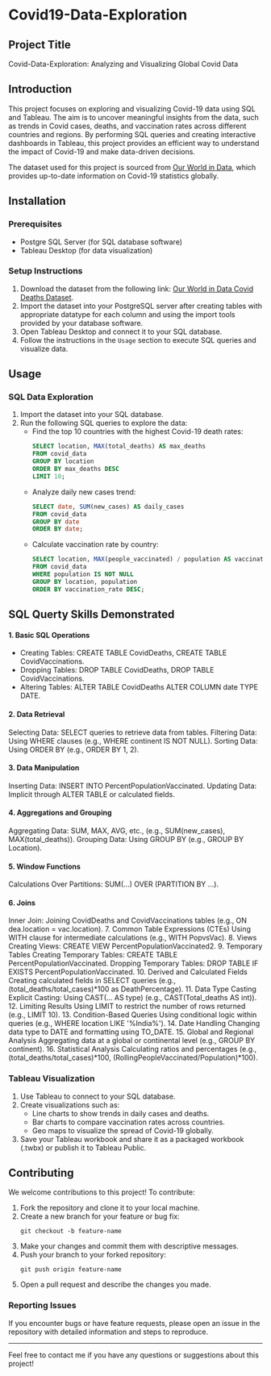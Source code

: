 # Covid19-Data-Exploration

## Project Title
Covid-Data-Exploration: Analyzing and Visualizing Global Covid Data

## Introduction
This project focuses on exploring and visualizing Covid-19 data using SQL and Tableau. The aim is to uncover meaningful insights from the data, such as trends in Covid cases, deaths, and vaccination rates across different countries and regions. By performing SQL queries and creating interactive dashboards in Tableau, this project provides an efficient way to understand the impact of Covid-19 and make data-driven decisions.

The dataset used for this project is sourced from [Our World in Data](https://ourworldindata.org/covid-deaths), which provides up-to-date information on Covid-19 statistics globally.

## Installation
### Prerequisites
- Postgre SQL Server (for SQL database software)
- Tableau Desktop (for data visualization)

### Setup Instructions
1. Download the dataset from the following link: [Our World in Data Covid Deaths Dataset](https://ourworldindata.org/covid-deaths).
2. Import the dataset into your PostgreSQL server after creating tables with appropriate datatype for each column and  using the import tools provided by your database software.
3. Open Tableau Desktop and connect it to your SQL database.
4. Follow the instructions in the `Usage` section to execute SQL queries and visualize data.

## Usage
### SQL Data Exploration
1. Import the dataset into your SQL database.
2. Run the following SQL queries to explore the data:
   - Find the top 10 countries with the highest Covid-19 death rates:
     ```sql
     SELECT location, MAX(total_deaths) AS max_deaths
     FROM covid_data
     GROUP BY location
     ORDER BY max_deaths DESC
     LIMIT 10;
     ```
   - Analyze daily new cases trend:
     ```sql
     SELECT date, SUM(new_cases) AS daily_cases
     FROM covid_data
     GROUP BY date
     ORDER BY date;
     ```
   - Calculate vaccination rate by country:
     ```sql
     SELECT location, MAX(people_vaccinated) / population AS vaccination_rate
     FROM covid_data
     WHERE population IS NOT NULL
     GROUP BY location, population
     ORDER BY vaccination_rate DESC;
     ```
## SQL Querty Skills Demonstrated
#### 1. Basic SQL Operations
- Creating Tables: CREATE TABLE CovidDeaths, CREATE TABLE CovidVaccinations.
- Dropping Tables: DROP TABLE CovidDeaths, DROP TABLE CovidVaccinations.
- Altering Tables: ALTER TABLE CovidDeaths ALTER COLUMN date TYPE DATE.

#### 2. Data Retrieval
Selecting Data: SELECT queries to retrieve data from tables.
Filtering Data: Using WHERE clauses (e.g., WHERE continent IS NOT NULL).
Sorting Data: Using ORDER BY (e.g., ORDER BY 1, 2).

#### 3. Data Manipulation
Inserting Data: INSERT INTO PercentPopulationVaccinated.
Updating Data: Implicit through ALTER TABLE or calculated fields.

#### 4. Aggregations and Grouping
Aggregating Data: SUM, MAX, AVG, etc., (e.g., SUM(new_cases), MAX(total_deaths)).
Grouping Data: Using GROUP BY (e.g., GROUP BY Location).

#### 5. Window Functions
Calculations Over Partitions: SUM(...) OVER (PARTITION BY ...).

#### 6. Joins
Inner Join: Joining CovidDeaths and CovidVaccinations tables (e.g., ON dea.location = vac.location).
7. Common Table Expressions (CTEs)
Using WITH clause for intermediate calculations (e.g., WITH PopvsVac).
8. Views
Creating Views: CREATE VIEW PercentPopulationVaccinated2.
9. Temporary Tables
Creating Temporary Tables: CREATE TABLE PercentPopulationVaccinated.
Dropping Temporary Tables: DROP TABLE IF EXISTS PercentPopulationVaccinated.
10. Derived and Calculated Fields
Creating calculated fields in SELECT queries (e.g., (total_deaths/total_cases)*100 as DeathPercentage).
11. Data Type Casting
Explicit Casting: Using CAST(... AS type) (e.g., CAST(Total_deaths AS int)).
12. Limiting Results
Using LIMIT to restrict the number of rows returned (e.g., LIMIT 10).
13. Condition-Based Queries
Using conditional logic within queries (e.g., WHERE location LIKE '%India%').
14. Date Handling
Changing data type to DATE and formatting using TO_DATE.
15. Global and Regional Analysis
Aggregating data at a global or continental level (e.g., GROUP BY continent).
16. Statistical Analysis
Calculating ratios and percentages (e.g., (total_deaths/total_cases)*100, (RollingPeopleVaccinated/Population)*100).

### Tableau Visualization
1. Use Tableau to connect to your SQL database.
2. Create visualizations such as:
   - Line charts to show trends in daily cases and deaths.
   - Bar charts to compare vaccination rates across countries.
   - Geo maps to visualize the spread of Covid-19 globally.
3. Save your Tableau workbook and share it as a packaged workbook (.twbx) or publish it to Tableau Public.

## Contributing
We welcome contributions to this project! To contribute:
1. Fork the repository and clone it to your local machine.
2. Create a new branch for your feature or bug fix:
   ```
   git checkout -b feature-name
   ```
3. Make your changes and commit them with descriptive messages.
4. Push your branch to your forked repository:
   ```
   git push origin feature-name
   ```
5. Open a pull request and describe the changes you made.

### Reporting Issues
If you encounter bugs or have feature requests, please open an issue in the repository with detailed information and steps to reproduce.

---
Feel free to contact me if you have any questions or suggestions about this project!

